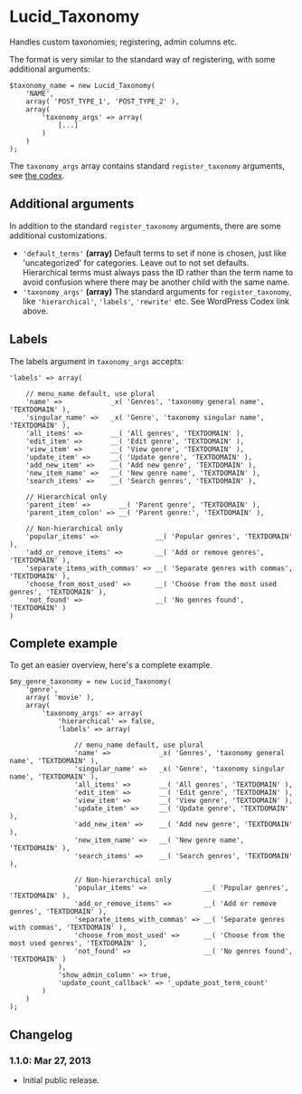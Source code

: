 # Lucid\_Taxonomy

Handles custom taxonomies; registering, admin columns etc.

The format is very similar to the standard way of registering, with some additional arguments:

	$taxonomy_name = new Lucid_Taxonomy(
		'NAME',
		array( 'POST_TYPE_1', 'POST_TYPE_2' ),
		array(
			'taxonomy_args' => array(
				[...]
			)
		)
	);

The `taxonomy_args` array contains standard `register_taxonomy` arguments, see [the codex](http://codex.wordpress.org/Function_Reference/register_taxonomy#Arguments).

## Additional arguments

In addition to the standard `register_taxonomy` arguments, there are some additional customizations.

* `'default_terms'` **(array)** Default terms to set if none is chosen, just like 'uncategorized' for categories. Leave out to not set defaults. Hierarchical terms must always pass the ID rather than the term name to avoid confusion where there may be another child with the same name.
* `'taxonomy_args'` **(array)** The standard arguments for `register_taxonomy`, like `'hierarchical'`, `'labels'`, `'rewrite'` etc. See WordPress Codex link above.

## Labels

The labels argument in `taxonomy_args` accepts:

	'labels' => array(

		// menu_name default, use plural
		'name' =>            _x( 'Genres', 'taxonomy general name', 'TEXTDOMAIN' ),
		'singular_name' =>   _x( 'Genre', 'taxonomy singular name', 'TEXTDOMAIN' ),
		'all_items' =>       __( 'All genres', 'TEXTDOMAIN' ),
		'edit_item' =>       __( 'Edit genre', 'TEXTDOMAIN' ),
		'view_item' =>       __( 'View genre', 'TEXTDOMAIN' ),
		'update_item' =>     __( 'Update genre', 'TEXTDOMAIN' ),
		'add_new_item' =>    __( 'Add new genre', 'TEXTDOMAIN' ),
		'new_item_name' =>   __( 'New genre name', 'TEXTDOMAIN' ),
		'search_items' =>    __( 'Search genres', 'TEXTDOMAIN' ),

		// Hierarchical only
		'parent_item' =>       __( 'Parent genre', 'TEXTDOMAIN' ),
		'parent_item_colon' => __( 'Parent genre:', 'TEXTDOMAIN' ),

		// Non-hierarchical only
		'popular_items' =>              __( 'Popular genres', 'TEXTDOMAIN' ),
		'add_or_remove_items' =>        __( 'Add or remove genres', 'TEXTDOMAIN' ),
		'separate_items_with_commas' => __( 'Separate genres with commas', 'TEXTDOMAIN' ),
		'choose_from_most_used' =>      __( 'Choose from the most used genres', 'TEXTDOMAIN' ),
		'not_found' =>                  __( 'No genres found', 'TEXTDOMAIN' )
	)

## Complete example

To get an easier overview, here's a complete example.

	$my_genre_taxonomy = new Lucid_Taxonomy(
		'genre',
		array( 'movie' ),
		array(
			'taxonomy_args' => array(
				'hierarchical' => false,
				'labels' => array(

					// menu_name default, use plural
					'name' =>            _x( 'Genres', 'taxonomy general name', 'TEXTDOMAIN' ),
					'singular_name' =>   _x( 'Genre', 'taxonomy singular name', 'TEXTDOMAIN' ),
					'all_items' =>       __( 'All genres', 'TEXTDOMAIN' ),
					'edit_item' =>       __( 'Edit genre', 'TEXTDOMAIN' ),
					'view_item' =>       __( 'View genre', 'TEXTDOMAIN' ),
					'update_item' =>     __( 'Update genre', 'TEXTDOMAIN' ),
					'add_new_item' =>    __( 'Add new genre', 'TEXTDOMAIN' ),
					'new_item_name' =>   __( 'New genre name', 'TEXTDOMAIN' ),
					'search_items' =>    __( 'Search genres', 'TEXTDOMAIN' ),

					// Non-hierarchical only
					'popular_items' =>              __( 'Popular genres', 'TEXTDOMAIN' ),
					'add_or_remove_items' =>        __( 'Add or remove genres', 'TEXTDOMAIN' ),
					'separate_items_with_commas' => __( 'Separate genres with commas', 'TEXTDOMAIN' ),
					'choose_from_most_used' =>      __( 'Choose from the most used genres', 'TEXTDOMAIN' ),
					'not_found' =>                  __( 'No genres found', 'TEXTDOMAIN' )
				),
				'show_admin_column' => true,
				'update_count_callback' => '_update_post_term_count'
			)
		)
	);

## Changelog

### 1.1.0: Mar 27, 2013

* Initial public release.